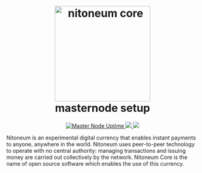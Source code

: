 <h1 align="center">
  <br>
  <a href="https://nitoneum.com"><img src="https://avatars.githubusercontent.com/u/82282006?v=4" alt="nitoneum core" width="250"></a>
  <br>
  masternode setup
  <br>
</h1>
<p align="center">
<a href="https://nitoneum.com/">
  <img alt="Master Node Uptime" src="https://img.shields.io/uptimerobot/ratio/7/m788016512-c588ac46f17e954369b914ca">
</a>
<a href="https://github.com/nitoneum/core/blob/main/COPYING">
  <img src="https://img.shields.io/github/license/nitoneum/core">
</a>
<a href="https://github.com/nitoneum/donations#readme">
  <img src="https://img.shields.io/badge/%24-donate-orange">
</a>
</p>

Nitoneum is an experimental digital currency that enables instant payments to anyone, anywhere in the world. Nitoneum uses peer-to-peer technology to operate with no central authority: managing transactions and issuing money are carried out collectively by the network. Nitoneum Core is the name of open source software which enables the use of this currency.
